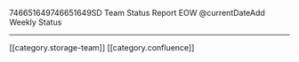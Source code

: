 746651649746651649SD Team Status Report EOW @currentDateAdd Weekly Status



*****

[[category.storage-team]] 
[[category.confluence]] 
